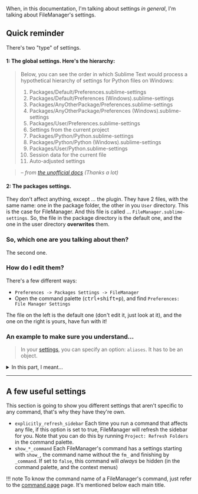 When, in this documentation, I'm talking about settings *in general*, I'm talking about FileManager's settings.

## Quick reminder

There's two "type" of settings.

#### 1: The global settings. Here's the hierarchy:

> Below, you can see the order in which Sublime Text would process a hypothetical hierarchy of settings for Python files on Windows:
>
> 1. Packages/Default/Preferences.sublime-settings
> 2. Packages/Default/Preferences (Windows).sublime-settings
> 3. Packages/AnyOtherPackage/Preferences.sublime-settings
> 4. Packages/AnyOtherPackage/Preferences (Windows).sublime-settings
> 5. Packages/User/Preferences.sublime-settings
> 6. Settings from the current project
> 7. Packages/Python/Python.sublime-settings
> 8. Packages/Python/Python (Windows).sublime-settings
> 9. Packages/User/Python.sublime-settings
> 10. Session data for the current file
> 11. Auto-adjusted settings

> *– from [the unofficial docs](http://docs.sublimetext.info/en/latest/customization/settings.html#the-settings-hierarchy) (Thanks a lot)*

#### 2: The packages settings.

They don't affect anything, except ... the plugin. They have 2 files, with the same name: one in the package folder, the other in you `User` directory. This is the case for FileManager. And this file is called ... `FileManager.sublime-settings`. So, the file in the package directory is the default one, and the one in the user directory **overwrites** them.

### So, which one are you talking about then?

The second one.

### How do I edit them?

There's a few different ways:

- `Preferences -> Packages Settings -> FileManager`
- Open the command palette (<kbd>ctrl+shift+p</kbd>), and find `Preferences: File Manager Settings`

The file on the left is the default one (don't edit it, just look at it), and the one on the right is yours, have fun with it!

### An example to make sure you understand...

> In your [settings](settings.md), you can specify an option: `aliases`. It has to be an object.

<details>
    <summary>In this part, I meant...</summary>
    The FileManager's settings (the second one)
</details>

****

## A few useful settings

This section is going to show you different settings that aren't specific to any command, that's
why they have they're own.

- `explicitly_refresh_sidebar` Each time you run a command that affects any file, if this option
is set to true, FileManager will refresh the sidebar for you. Note that you can do this by running
`Project: Refresh Folders` in the command palette.
- `show_*_command` Each FileManager's command has a settings starting with `show_`, the command
name without the `fm_` and finishing by `_command`. If set to `false`, this command
will *always* be hidden (in the command palette, and the context menus)

!!! note
    To know the command name of a FileManager's command, just refer to the
    [command page](../commands.md) page. It's mentioned below each main title.
